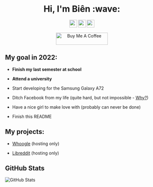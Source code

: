 <h1 align="center">Hi, I'm Biên :wave:</h1>
<div align="center">
  <p>
    <a href="https://t.me/BienAtTelegram"><img src="https://img.shields.io/badge/telegram-%231DA1F2.svg?&style=for-the-badge&logo=telegram&logoColor=white" height=25></a>
    <a href="https://fb.me/BienAtFacebook"><img src="https://img.shields.io/badge/facebook-%231DA1F2.svg?&style=for-the-badge&logo=facebook&logoColor=white" height=25></a>
    <a href="https://forum.xda-developers.com/m/BienAtXDA.12011795/"><img src="https://img.shields.io/badge/XDA-%231DA1F2.svg?&style=for-the-badge&logo=xdadevelopers&logoColor=white" height=25></a>
  </p>
  <p>
    <a href="https://www.buymeacoffee.com/TO-BE-DONE-NO-ETA" target="_blank" rel="noreferrer nofollow">
      <img src="https://cdn.buymeacoffee.com/buttons/default-red.png" alt="Buy Me A Coffee" height="40" width="170" >
    </a>
  </p>
</div>

<h2>My goal in 2022:</h2>
  <ul>
    <p><b><li>Finish my last semester at school</li></b></p>
    <p><b><li>Attend a university</li></b></p>
    <p><li>Start developing for the Samsung Galaxy A72</li></p>
    <p><li>Ditch Facebook from my life (quite hard, but not impossible - <a href="https://tosdr.org/en/service/182">Why?</a>)</li></p>
    <p><li>Have a nice girl to make love with (probably can never be done)</li></p>
    <p><li>Finish this README</li></p>
  </ul>
 
 <h2>My projects:</h2>
   <ul>
     <p><li><a href="https://whoogle-crap.herokuapp.com">Whoogle</a> (hosting only)</li></p>
     <p><li><a href="https://libreddit-crap.herokuapp.com">Libreddit</a> (hosting only)</li></p>
   </ul>
 
<h2>GitHub Stats</h2>
  <p><img src="https://github-readme-stats.vercel.app/api?username=BienAtGithub&amp;show_icons=true" alt="GitHub Stats"></p>
